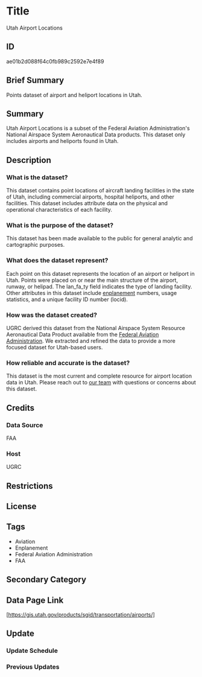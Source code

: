 # Title

Utah Airport Locations

## ID

ae01b2d088f64c0fb989c2592e7e4f89

## Brief Summary

Points dataset of airport and heliport locations in Utah.

## Summary

Utah Airport Locations is a subset of the Federal Aviation Administration's National Airspace System Aeronautical Data products. This dataset only includes airports and heliports found in Utah.

## Description

### What is the dataset?

This dataset contains point locations of aircraft landing facilities in the state of Utah, including commercial airports, hospital heliports, and other facilities. This dataset includes attribute data on the physical and operational characteristics of each facility.

### What is the purpose of the dataset?

This dataset has been made available to the public for general analytic and cartographic purposes.

<!--- Is this dataset used in airport information lookups or anything else like that? Does it serve a more specific purpose? --->

### What does the dataset represent?

Each point on this dataset represents the location of an airport or heliport in Utah. Points were placed on or near the main structure of the airport, runway, or helipad. The lan_fa_ty field indicates the type of landing facility. Other attributes in this dataset include [enplanement](https://www.faa.gov/airports/planning_capacity/passenger_allcargo_stats/passenger) numbers, usage statistics, and a unique facility ID number (locid).

### How was the dataset created?

UGRC derived this dataset from the National Airspace System Resource Aeronautical Data Product available from the [Federal Aviation Administration](https://www.faa.gov/). We extracted and refined the data to provide a more focused dataset for Utah-based users.

<!--- The original metadata refers to this "National Airspace System Resource Aeronautical Data Product", but I'm not sure that's the actual name of the database where this dataset came from, as I couldn't find it anywhere. They have a data download page of aeronautical data products, but none by this name specifically. Do we know where this dataset was derived from? --->

<!--- Also, do we know how often this dataset is updated/who maintains it? --->

### How reliable and accurate is the dataset?

This dataset is the most current and complete resource for airport location data in Utah. Please reach out to [our team](https://gis.utah.gov/contact/) with questions or concerns about this dataset.

## Credits

### Data Source

FAA

### Host

UGRC

## Restrictions

## License

## Tags

- Aviation
- Enplanement
- Federal Aviation Administration
- FAA

## Secondary Category

## Data Page Link

[https://gis.utah.gov/products/sgid/transportation/airports/]

## Update

### Update Schedule

### Previous Updates
